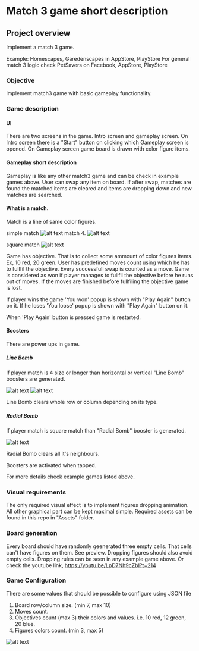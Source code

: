 # Match 3 game short description

## Project overview
Implement a match 3 game. 

Example: Homescapes, Garedenscapes in AppStore, PlayStore
For general match 3 logic check PetSavers on Facebook, AppStore, PlayStore

### Objective
Implement match3 game with basic gameplay functionality.

### Game description

#### UI
There are two screens in the game. Intro screen and gameplay screen.
On Intro screen there is a "Start" button on clicking which Gameplay screen is opened.
On Gameplay screen game board is drawn with color figure items.

#### Gameplay short description
Gameplay is like any other match3 game and can be check in example games above.
User can swap any item on board. If after swap, matches are found the matched items are cleared and items are dropping down and new matches are searched.

#### What is a match.
Match is a line of same color figures. 

simple match
![alt text](https://github.com/Playrix-AM/DevTestGame/blob/master/doc/resources/simple_match.jpg)
match 4.
![alt text](https://github.com/Playrix-AM/DevTestGame/blob/master/doc/resources/horizontal_4_match_wo_bomb.jpg)

square match
![alt text](https://github.com/Playrix-AM/DevTestGame/blob/master/doc/resources/square_match_wo_bomb.jpg)

Game has objective. That is to collect some ammount of color figures items. Ex, 10 red, 20 green.
User has predefined moves count using which he has to fullfil the objective. Every successfull swap is counted as a move.
Game is considered as won if player manages to fullfil the objective before he runs out of moves. If the moves are finished before fullfiling the objective game is lost.

If player wins the game 'You won' popup is shown with "Play Again" button on it.
If he loses 'You loose' popup is shown with "Play Again" button on it.

When 'Play Again' button is pressed game is restarted.

#### Boosters
There are power ups in game.
##### Line Bomb
If player match is 4 size or longer than horizontal or  vertical "Line Bomb" boosters are generated.

![alt text](https://github.com/Playrix-AM/DevTestGame/blob/master/doc/resources/horizontal_4_match.jpg)
![alt text](https://github.com/Playrix-AM/DevTestGame/blob/master/doc/resources/vertical_4_match.jpg)

Line Bomb clears whole row or column depending on its type.

##### Radial Bomb
If player match is square match than "Radial Bomb" booster is generated.

![alt text](https://github.com/Playrix-AM/DevTestGame/blob/master/doc/resources/square_match.jpg)

Radial Bomb clears all it's neighbours.

Boosters are activated when tapped.

 For more details check example games listed above.

### Visual requirements
The only required visual effect is to implement figures dropping animation. All other graphical part can be kept maximal simple.
Required assets can be found in this repo in "Assets" folder.

### Board generation
Every board should have randomly geenerated three empty cells. That cells can't have figures on them. See preview.
Dropping figures should also avoid empty cells. Dropping rules can be seen in any example game above.
Or check the youtube link, https://youtu.be/LpD7Nh9cZbI?t=214

### Game Configuration
There are some values that should be possible to configure using JSON file
1. Board row/column size. (min 7, max 10)
2. Moves count.
3. Objectives count (max 3) their colors and values. i.e. 10 red, 12 green, 20 blue.
4. Figures colors count. (min 3, max 5)

![alt text](https://github.com/Playrix-AM/DevTestGame/blob/master/doc/resources/preview.jpg)
